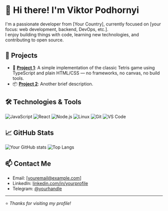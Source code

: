 # 👋 Hi there! I'm Viktor Podhornyi

I'm a passionate developer from [Your Country], currently focused on [your focus: web development, backend, DevOps, etc.].  
I enjoy building things with code, learning new technologies, and contributing to open source.

## 🚀 Projects

- 🔧 [**Project 1**]([https://github.com/yourusername/project1](https://github.com/vpodhornyi/TypescriptTetris)): A simple implementation of the classic Tetris game using TypeScript and plain HTML/CSS — no frameworks, no canvas, no build tools.
- 📦 [**Project 2**](https://github.com/yourusername/project2): Another brief description.

## 🛠️ Technologies & Tools

![JavaScript](https://img.shields.io/badge/-JavaScript-333?style=flat-square&logo=javascript)
![React](https://img.shields.io/badge/-React-333?style=flat-square&logo=react)
![Node.js](https://img.shields.io/badge/-Node.js-333?style=flat-square&logo=node.js)
![Linux](https://img.shields.io/badge/-Linux-333?style=flat-square&logo=linux)
![Git](https://img.shields.io/badge/-Git-333?style=flat-square&logo=git)
![VS Code](https://img.shields.io/badge/-VS_Code-333?style=flat-square&logo=visual-studio-code)

## 📈 GitHub Stats

![Your GitHub stats](https://github-readme-stats.vercel.app/api?username=yourusername&show_icons=true&theme=github_dark)
![Top Langs](https://github-readme-stats.vercel.app/api/top-langs/?username=yourusername&layout=compact&theme=github_dark)

## 📫 Contact Me

- Email: [youremail@example.com]
- LinkedIn: [linkedin.com/in/yourprofile](https://linkedin.com/in/yourprofile)
- Telegram: [@yourhandle](https://t.me/yourhandle)

---

⭐️ _Thanks for visiting my profile!_

